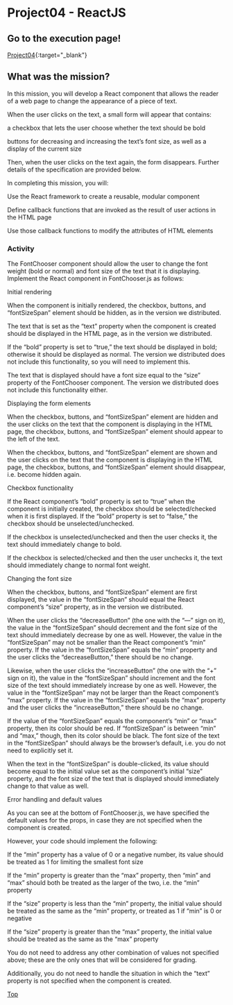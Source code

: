 # Project04 - ReactJS


## Go to the execution page!
[Project04](https://ashleyjhkoo.github.io/WebProgrammingWithJavascript/Project04_ReactJS/chooser.html){:target="_blank"}


## What was the mission?
In this mission, you will develop a React component that allows the reader of a web page to change the appearance of a piece of text.

When the user clicks on the text, a small form will appear that contains:

a checkbox that lets the user choose whether the text should be bold

buttons for decreasing and increasing the text’s font size, as well as a display of the current size

Then, when the user clicks on the text again, the form disappears. Further details of the specification are provided below.

In completing this mission, you will:

Use the React framework to create a reusable, modular component

Define callback functions that are invoked as the result of user actions in the HTML page

Use those callback functions to modify the attributes of HTML elements


### Activity
The FontChooser component should allow the user to change the font weight (bold or normal) and font size of the text that it is displaying. Implement the React component in FontChooser.js as follows:

Initial rendering

When the component is initially rendered, the checkbox, buttons, and “fontSizeSpan” element should be hidden, as in the version we distributed.

The text that is set as the “text” property when the component is created should be displayed in the HTML page, as in the version we distributed.

If the “bold” property is set to “true,” the text should be displayed in bold; otherwise it should be displayed as normal. The version we distributed does not include this functionality, so you will need to implement this.

The text that is displayed should have a font size equal to the “size” property of the FontChooser component. The version we distributed does not include this functionality either.

Displaying the form elements

When the checkbox, buttons, and “fontSizeSpan” element are hidden and the user clicks on the text that the component is displaying in the HTML page, the checkbox, buttons, and “fontSizeSpan” element should appear to the left of the text.

When the checkbox, buttons, and “fontSizeSpan” element are shown and the user clicks on the text that the component is displaying in the HTML page, the checkbox, buttons, and “fontSizeSpan” element should disappear, i.e. become hidden again.

Checkbox functionality

If the React component’s “bold” property is set to “true” when the component is initially created, the checkbox should be selected/checked when it is first displayed. If the “bold” property is set to “false,” the checkbox should be unselected/unchecked.

If the checkbox is unselected/unchecked and then the user checks it, the text should immediately change to bold.

If the checkbox is selected/checked and then the user unchecks it, the text should immediately change to normal font weight.

Changing the font size

When the checkbox, buttons, and “fontSizeSpan” element are first displayed, the value in the “fontSizeSpan” should equal the React component’s “size” property, as in the version we distributed.

When the user clicks the “decreaseButton” (the one with the “—” sign on it), the value in the “fontSizeSpan” should decrement and the font size of the text should immediately decrease by one as well. However, the value in the “fontSizeSpan” may not be smaller than the React component’s “min” property. If the value in the “fontSizeSpan” equals the “min” property and the user clicks the “decreaseButton,” there should be no change.

Likewise, when the user clicks the “increaseButton” (the one with the “+” sign on it), the value in the “fontSizeSpan” should increment and the font size of the text should immediately increase by one as well. However, the value in the “fontSizeSpan” may not be larger than the React component’s “max” property. If the value in the “fontSizeSpan” equals the “max” property and the user clicks the “increaseButton,” there should be no change.

If the value of the “fontSizeSpan” equals the component’s “min” or “max” property, then its color should be red. If “fontSizeSpan” is between “min” and “max,” though, then its color should be black. The font size of the text in the “fontSizeSpan” should always be the browser’s default, i.e. you do not need to explicitly set it.

When the text in the “fontSizeSpan” is double-clicked, its value should become equal to the initial value set as the component’s initial “size” property, and the font size of the text that is displayed should immediately change to that value as well.

Error handling and default values

As you can see at the bottom of FontChooser.js, we have specified the default values for the props, in case they are not specified when the component is created.

However, your code should implement the following: 

If the “min” property has a value of 0 or a negative number, its value should be treated as 1 for limiting the smallest font size

If the “min” property is greater than the “max” property, then “min” and “max” should both be treated as the larger of the two, i.e. the “min” property

If the “size” property is less than the “min” property, the initial value should be treated as the same as the “min” property, or treated as 1 if “min” is 0 or negative

If the “size” property is greater than the “max” property, the initial value should be treated as the same as the “max” property

You do not need to address any other combination of values not specified above; these are the only ones that will be considered for grading.

Additionally, you do not need to handle the situation in which the “text” property is not specified when the component is created.


[Top](#forkme_banner)





